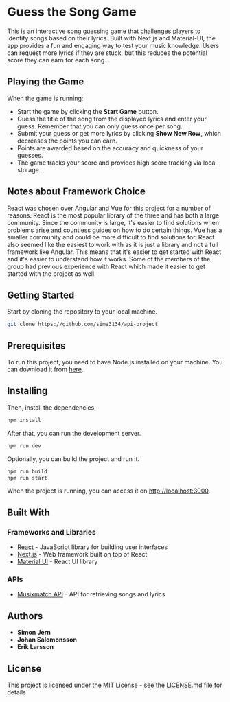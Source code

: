 # Guess the Song Game

This is an interactive song guessing game that challenges players to identify songs based on their lyrics. Built with Next.js and Material-UI, the app provides a fun and engaging way to test your music knowledge. Users can request more lyrics if they are stuck, but this reduces the potential score they can earn for each song.

## Playing the Game

When the game is running:

- Start the game by clicking the **Start Game** button.
- Guess the title of the song from the displayed lyrics and enter your guess. Remember that you can only guess once per song.
- Submit your guess or get more lyrics by clicking **Show New Row**, which decreases the points you can earn.
- Points are awarded based on the accuracy and quickness of your guesses.
- The game tracks your score and provides high score tracking via local storage.

## Notes about Framework Choice

React was chosen over Angular and Vue for this project for a number of reasons. React is the most popular library of the three and has both a large community. Since the community is large, it's easier to find solutions when problems arise and countless guides on how to do certain things. Vue has a smaller community and could be more difficult to find solutions for. React also seemed like the easiest to work with as it is just a library and not a full framework like Angular. This means that it's easier to get started with React and it's easier to understand how it works. Some of the members of the group had previous experience with React which made it easier to get started with the project as well.

## Getting Started

Start by cloning the repository to your local machine.

```bash
git clone https://github.com/sime3134/api-project
```

## Prerequisites

To run this project, you need to have Node.js installed on your machine. You can download it from [here](https://nodejs.org/en/).

## Installing

Then, install the dependencies.

```bash
npm install
```

After that, you can run the development server.

```bash
npm run dev
```

Optionally, you can build the project and run it.

```bash
npm run build
npm run start
```

When the project is running, you can access it on [http://localhost:3000](http://localhost:3000).

## Built With

### Frameworks and Libraries

- [React](https://reactjs.org/) - JavaScript library for building user interfaces
- [Next.js](https://nextjs.org/) - Web framework built on top of React
- [Material UI](https://mui.com/) - React UI library

### APIs

- [Musixmatch API](https://developer.musixmatch.com/) - API for retrieving songs and lyrics

## Authors

- **Simon Jern**
- **Johan Salomonsson**
- **Erik Larsson**

## License

This project is licensed under the MIT License - see the [LICENSE.md](LICENSE.md) file for details
